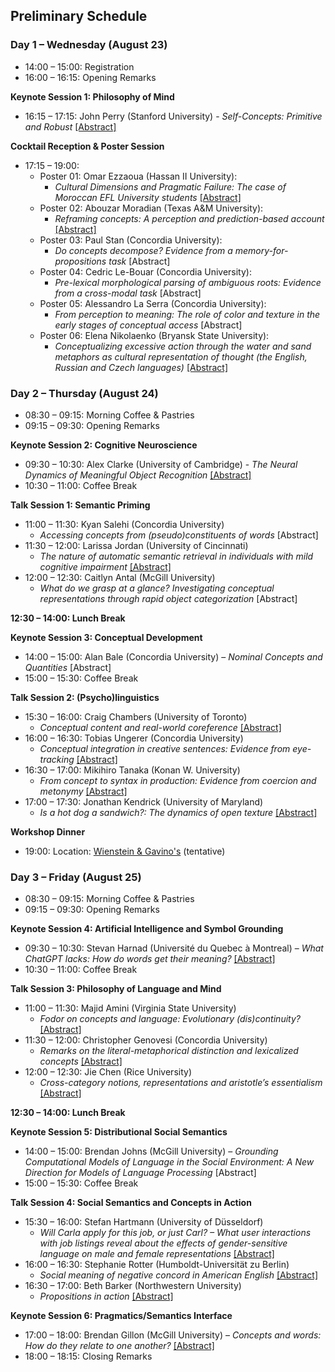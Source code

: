 [comment]: <> (<p float="center">)
[comment]: <> (<img align="center" src="/CARLA/carla_workshop/logos.PNG" width="70%" />)
[comment]: <> (</p>)

## Preliminary Schedule 

### Day 1 – Wednesday (August 23)
+ 14:00 – 15:00:	Registration
+	16:00 – 16:15: Opening Remarks

**Keynote Session 1: Philosophy of Mind**
+	16:15 – 17:15: John Perry (Stanford University) - *Self-Concepts: Primitive and Robust* [[Abstract]](abstracts_2023/Perry-CARLA-2023.pdf)

**Cocktail Reception & Poster Session**
+	17:15 – 19:00:
    +	Poster 01: Omar Ezzaoua (Hassan II University):
        +	*Cultural Dimensions and Pragmatic Failure: The case of Moroccan EFL University students* [[Abstract]](abstracts_2023/Ezzaoua-CARLA-2023.pdf)
    +	Poster 02: Abouzar Moradian (Texas A&M University):
        + *Reframing concepts: A perception and prediction-based account* [[Abstract]](abstracts_2023/Moradian-CARLA-2023.pdf)
    +	Poster 03: Paul Stan (Concordia University):
        + *Do concepts decompose? Evidence from a memory-for-propositions task* [Abstract]
    +	Poster 04: Cedric Le-Bouar (Concordia University):
        + *Pre-lexical morphological parsing of ambiguous roots: Evidence from a cross-modal task* [Abstract]
    +	Poster 05: Alessandro La Serra (Concordia University):
        + *From perception to meaning: The role of color and texture in the early stages of conceptual access* [Abstract]
    +	Poster 06: Elena Nikolaenko (Bryansk State University):
        + *Conceptualizing excessive action through the water and sand metaphors as cultural representation of thought (the English, Russian and Czech languages)* [[Abstract]](abstracts_2023/Nikolaenko-CARLA-2023.pdf)

### Day 2 – Thursday (August 24)
+	08:30 – 09:15:	Morning Coffee & Pastries
+	09:15 – 09:30: Opening Remarks

**Keynote Session 2: Cognitive Neuroscience**
+	09:30 – 10:30:	Alex Clarke (University of Cambridge) - *The Neural Dynamics of Meaningful Object Recognition* [[Abstract]](abstracts_2023/Clarke-CARLA-2023.pdf)
+	10:30 – 11:00: Coffee Break

**Talk Session 1: Semantic Priming**
+	11:00 – 11:30: Kyan Salehi (Concordia University)
      +	*Accessing concepts from (pseudo)constituents of words* [Abstract]
+	11:30 – 12:00: Larissa Jordan (University of Cincinnati)
      +	*The nature of automatic semantic retrieval in individuals with mild cognitive impairment* [[Abstract]](abstracts_2023/Jordan-CARLA-2023.pdf)
+	12:00 – 12:30: Caitlyn Antal (McGill University)
      +	*What do we grasp at a glance? Investigating conceptual representations through rapid object categorization* [Abstract]

**12:30 – 14:00: Lunch Break**

**Keynote Session 3: Conceptual Development**
+	14:00 – 15:00: Alan Bale (Concordia University) – *Nominal Concepts and Quantities* [Abstract]
+	15:00 – 15:30: Coffee Break

**Talk Session 2: (Psycho)linguistics**
+	15:30 – 16:00: Craig Chambers (University of Toronto)
      +	*Conceptual content and real-world coreference* [[Abstract]](abstracts_2023/Chambers-CARLA-2023.pdf)
+	16:00 – 16:30: Tobias Ungerer (Concordia University)
      +	*Conceptual integration in creative sentences: Evidence from eye-tracking* [[Abstract]](abstracts_2023/Ungerer-CARLA-2023.pdf)
+	16:30 – 17:00: Mikihiro Tanaka (Konan W. University)
      +	*From concept to syntax in production: Evidence from coercion and metonymy* [[Abstract]](abstracts_2023/Tanaka-CARLA-2023.pdf)
+	17:00 – 17:30: Jonathan Kendrick (University of Maryland)
      +	*Is a hot dog a sandwich?: The dynamics of open texture* [[Abstract]](abstracts_2023/Kendrick-CARLA-2023.pdf)

**Workshop Dinner**
+	19:00:	Location: [Wienstein & Gavino's](https://wgmtl.com/en) (tentative)

### Day 3 – Friday (August 25)
+	08:30 – 09:15:	Morning Coffee & Pastries
+	09:15 – 09:30: Opening Remarks

**Keynote Session 4: Artificial Intelligence and Symbol Grounding**
+	09:30 – 10:30:	Stevan Harnad (Université du Quebec à Montreal) – *What ChatGPT lacks: How do words get their meaning?* [[Abstract]](abstracts_2023/Harnad-CARLA-2023.pdf)
+	10:30 – 11:00: Coffee Break

**Talk Session 3: Philosophy of Language and Mind**
+	11:00 – 11:30: Majid Amini (Virginia State University)
      +	*Fodor on concepts and language: Evolutionary (dis)continuity?* [[Abstract]](abstracts_2023/Amini-CARLA-2023.pdf)
+	11:30 – 12:00: Christopher Genovesi (Concordia University)
      +	*Remarks on the literal-metaphorical distinction and lexicalized concepts* [[Abstract]](abstracts_2023/Genovesi-CARLA-2023.pdf)
+	12:00 – 12:30: Jie Chen (Rice University)
      +	*Cross-category notions, representations and aristotle’s essentialism* [[Abstract]](abstracts_2023/Chen-CARLA-2023.pdf)

**12:30 – 14:00: Lunch Break**

**Keynote Session 5: Distributional Social Semantics**
+	14:00 – 15:00: Brendan Johns (McGill University) – *Grounding Computational Models of Language in the Social Environment: A New Direction for Models of Language Processing* [Abstract]
+	15:00 – 15:30: Coffee Break

**Talk Session 4: Social Semantics and Concepts in Action**
+	15:30 – 16:00: Stefan Hartmann (University of Düsseldorf)
      +	*Will Carla apply for this job, or just Carl? – What user interactions with job listings reveal about the effects of gender-sensitive language on male and female representations* [[Abstract]](abstracts_2023/Hetjens-Hartmann-CARLA-2023.pdf)
+	16:00 – 16:30: Stephanie Rotter (Humboldt-Universität zu Berlin)
      +	*Social meaning of negative concord in American English* [[Abstract]](abstracts_2023/Rotter-CARLA-2023.pdf)
+	16:30 – 17:00: Beth Barker (Northwestern University)
      +	*Propositions in action* [[Abstract]](abstracts_2023/Barker-CARLA-2023.pdf)

**Keynote Session 6: Pragmatics/Semantics Interface**
+	17:00 – 18:00: Brendan Gillon (McGill University) – *Concepts and words: How do they relate to one another?* [[Abstract]](abstracts_2023/Gillon-CARLA-2023.pdf)
+	18:00 – 18:15: Closing Remarks

